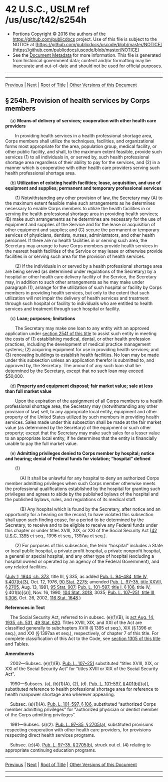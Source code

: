 ---
---

# 42 U.S.C., USLM ref /us/usc/t42/s254h

* Portions Copyright © 2016 the authors of the https://github.com/publicdocs project.
  Use of this file is subject to the NOTICE at [https://github.com/publicdocs/uscode/blob/master/NOTICE](https://github.com/publicdocs/uscode/blob/master/NOTICE)
* See the [Document Metadata](././../../../../../../..//README.md) for more information.
  This file is generated from historical government data; content and/or formatting may be inaccurate and out-of-date and should not be used for official purposes.

----------
----------

[Previous](./../../../../../../..//us/usc/t42/ch6A/schII/ptD/sptii/m__us_usc_t42_s254g.md) | [Next](./../../../../../../..//us/usc/t42/ch6A/schII/ptD/sptii/m__us_usc_t42_s254h–1.md) | [Root of Title](./../../../../../../../) | [Other Versions of this Document](https://publicdocs.github.io/go/links?ns=uslm&ref=%2Fus%2Fusc%2Ft42%2Fs254h)

## § 254h. Provision of health services by Corps members

    (a) __Means of delivery of services; cooperation with other health care providers__ 

        In providing health services in a health professional shortage area, Corps members shall utilize the techniques, facilities, and organizational forms most appropriate for the area, population group, medical facility, or other public facility, and shall, to the maximum extent feasible, provide such services (1) to all individuals in, or served by, such health professional shortage area regardless of their ability to pay for the services, and (2) in a manner which is cooperative with other health care providers serving such health professional shortage area.

    (b) __Utilization of existing health facilities; lease, acquisition, and use of equipment and supplies; permanent and temporary professional services__ 

        (1) Notwithstanding any other provision of law, the Secretary may (A) to the maximum extent feasible make such arrangements as he determines necessary to enable Corps members to utilize the health facilities in or serving the health professional shortage area in providing health services; (B) make such arrangements as he determines are necessary for the use of equipment and supplies of the Service and for the lease or acquisition of other equipment and supplies; and (C) secure the permanent or temporary services of physicians, dentists, nurses, administrators, and other health personnel. If there are no health facilities in or serving such area, the Secretary may arrange to have Corps members provide health services in the nearest health facilities of the Service or may lease or otherwise provide facilities in or serving such area for the provision of health services.

        (2) If the individuals in or served by a health professional shortage area are being served (as determined under regulations of the Secretary) by a hospital or other health care delivery facility of the Service, the Secretary may, in addition to such other arrangements as he may make under paragraph (1), arrange for the utilization of such hospital or facility by Corps members in providing health services, but only to the extent that such utilization will not impair the delivery of health services and treatment through such hospital or facility to individuals who are entitled to health services and treatment through such hospital or facility.

    (c) __Loan; purposes; limitations__ 

        The Secretary may make one loan to any entity with an approved application under [section 254f of this title][/us/usc/t42/s254f] to assist such entity in meeting the costs of (1) establishing medical, dental, or other health profession practices, including the development of medical practice management systems; (2) acquiring equipment for use in providing health services; and (3) renovating buildings to establish health facilities. No loan may be made under this subsection unless an application therefor is submitted to, and approved by, the Secretary. The amount of any such loan shall be determined by the Secretary, except that no such loan may exceed $50,000.

    (d) __Property and equipment disposal; fair market value; sale at less than full market value__ 

        Upon the expiration of the assignment of all Corps members to a health professional shortage area, the Secretary may (notwithstanding any other provision of law) sell, to any appropriate local entity, equipment and other property of the United States utilized by such members in providing health services. Sales made under this subsection shall be made at the fair market value (as determined by the Secretary) of the equipment or such other property; except that the Secretary may make such sales for a lesser value to an appropriate local entity, if he determines that the entity is financially unable to pay the full market value.

    (e) __Admitting privileges denied to Corps member by hospital; notice and hearing; denial of Federal funds for violation; “hospital” defined__ 

        (1)

            (A) It shall be unlawful for any hospital to deny an authorized Corps member admitting privileges when such Corps member otherwise meets the professional qualifications established by the hospital for granting such privileges and agrees to abide by the published bylaws of the hospital and the published bylaws, rules, and regulations of its medical staff.

            (B) Any hospital which is found by the Secretary, after notice and an opportunity for a hearing on the record, to have violated this subsection shall upon such finding cease, for a period to be determined by the Secretary, to receive and to be eligible to receive any Federal funds under this chapter or under titles XVIII, XIX, or XXI of the Social Security Act \[[42 U.S.C. 1395][/us/usc/t42/s1395] et seq., 1396 et seq., 1397aa et seq.\].

        (2) For purposes of this subsection, the term “hospital” includes a State or local public hospital, a private profit hospital, a private nonprofit hospital, a general or special hospital, and any other type of hospital (excluding a hospital owned or operated by an agency of the Federal Government), and any related facilities.

([July 1, 1944, ch. 373][/us/act/1944-07-01/ch373], title III, § 335, as added [Pub. L. 94–484, title IV, § 407(b)(3)][/us/pl/94/484/s407/b/3], Oct. 12, 1976, [90 Stat. 2275][/us/stat/90/2275]; amended [Pub. L. 97–35, title XXVII, § 2705][/us/pl/97/35/s2705], Aug. 13, 1981, [95 Stat. 907][/us/stat/95/907]; [Pub. L. 101–597, title I, § 106][/us/pl/101/597/s106], title IV, § 401(b)\[(a)\], Nov. 16, 1990, [104 Stat. 3018][/us/stat/104/3018], 3035; [Pub. L. 107–251, title III, § 306][/us/pl/107/251/s306], Oct. 26, 2002, [116 Stat. 1648][/us/stat/116/1648].)

 __References in Text__ 

    The Social Security Act, referred to in subsec. (e)(1)(B), is [act Aug. 14, 1935, ch. 531][/us/act/1935-08-14/ch531], [49 Stat. 620][/us/stat/49/620]. Titles XVIII, XIX, and XXI of the Act are classified generally to subchapters XVIII (§ 1395 et seq.), XIX (§ 1396 et seq.), and XXI (§ 1397aa et seq.), respectively, of chapter 7 of this title. For complete classification of this Act to the Code, see [section 1305 of this title][/us/usc/t42/s1305] and Tables.

 __Amendments__ 

    2002—Subsec. (e)(1)(B). [Pub. L. 107–251][/us/pl/107/251] substituted “titles XVIII, XIX, or XXI of the Social Security Act” for “titles XVIII or XIX of the Social Security Act”.

    1990—Subsecs. (a), (b)(1)(A), (2), (d). [Pub. L. 101–597, § 401(b)][/us/pl/101/597/s401/b]\[(a)\], substituted reference to health professional shortage area for reference to health manpower shortage area wherever appearing.

    Subsec. (e)(1)(A). [Pub. L. 101–597, § 106][/us/pl/101/597/s106], substituted “authorized Corps member admitting privileges” for “authorized physician or dentist member of the Corps admitting privileges”.

    1981—Subsec. (a)(2). [Pub. L. 97–35, § 2705(a)][/us/pl/97/35/s2705/a], substituted provisions respecting cooperation with other health care providers, for provisions respecting direct health services programs.

    Subsec. (c)(4). [Pub. L. 97–35, § 2705(b)][/us/pl/97/35/s2705/b], struck out cl. (4) relating to appropriate continuing education programs.

----------

[Previous](./../../../../../../..//us/usc/t42/ch6A/schII/ptD/sptii/m__us_usc_t42_s254g.md) | [Next](./../../../../../../..//us/usc/t42/ch6A/schII/ptD/sptii/m__us_usc_t42_s254h–1.md) | [Root of Title](./../../../../../../../) | [Other Versions of this Document](https://publicdocs.github.io/go/links?ns=uslm&ref=%2Fus%2Fusc%2Ft42%2Fs254h)

----------
----------

[/us/usc/t42/s254f]: https://publicdocs.github.io/go/links?ns=uslm&ref=%2Fus%2Fusc%2Ft42%2Fs254f
[/us/usc/t42/s1395]: https://publicdocs.github.io/go/links?ns=uslm&ref=%2Fus%2Fusc%2Ft42%2Fs1395
[/us/act/1944-07-01/ch373]: https://publicdocs.github.io/go/links?ns=uslm&ref=%2Fus%2Fact%2F1944-07-01%2Fch373
[/us/pl/94/484/s407/b/3]: https://publicdocs.github.io/go/links?ns=uslm&ref=%2Fus%2Fpl%2F94%2F484%2Fs407%2Fb%2F3
[/us/stat/90/2275]: https://publicdocs.github.io/go/links?ns=uslm&ref=%2Fus%2Fstat%2F90%2F2275
[/us/pl/97/35/s2705]: https://publicdocs.github.io/go/links?ns=uslm&ref=%2Fus%2Fpl%2F97%2F35%2Fs2705
[/us/stat/95/907]: https://publicdocs.github.io/go/links?ns=uslm&ref=%2Fus%2Fstat%2F95%2F907
[/us/pl/101/597/s106]: https://publicdocs.github.io/go/links?ns=uslm&ref=%2Fus%2Fpl%2F101%2F597%2Fs106
[/us/stat/104/3018]: https://publicdocs.github.io/go/links?ns=uslm&ref=%2Fus%2Fstat%2F104%2F3018
[/us/pl/107/251/s306]: https://publicdocs.github.io/go/links?ns=uslm&ref=%2Fus%2Fpl%2F107%2F251%2Fs306
[/us/stat/116/1648]: https://publicdocs.github.io/go/links?ns=uslm&ref=%2Fus%2Fstat%2F116%2F1648
[/us/act/1935-08-14/ch531]: https://publicdocs.github.io/go/links?ns=uslm&ref=%2Fus%2Fact%2F1935-08-14%2Fch531
[/us/stat/49/620]: https://publicdocs.github.io/go/links?ns=uslm&ref=%2Fus%2Fstat%2F49%2F620
[/us/usc/t42/s1305]: https://publicdocs.github.io/go/links?ns=uslm&ref=%2Fus%2Fusc%2Ft42%2Fs1305
[/us/pl/107/251]: https://publicdocs.github.io/go/links?ns=uslm&ref=%2Fus%2Fpl%2F107%2F251
[/us/pl/101/597/s401/b]: https://publicdocs.github.io/go/links?ns=uslm&ref=%2Fus%2Fpl%2F101%2F597%2Fs401%2Fb
[/us/pl/101/597/s106]: https://publicdocs.github.io/go/links?ns=uslm&ref=%2Fus%2Fpl%2F101%2F597%2Fs106
[/us/pl/97/35/s2705/a]: https://publicdocs.github.io/go/links?ns=uslm&ref=%2Fus%2Fpl%2F97%2F35%2Fs2705%2Fa
[/us/pl/97/35/s2705/b]: https://publicdocs.github.io/go/links?ns=uslm&ref=%2Fus%2Fpl%2F97%2F35%2Fs2705%2Fb


